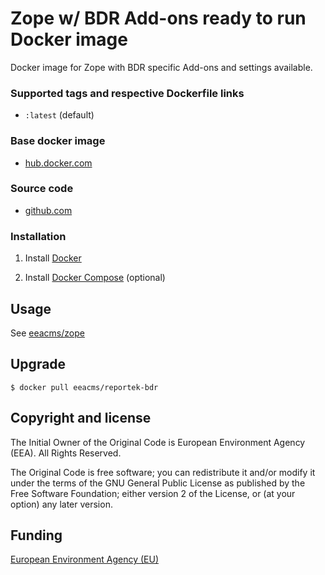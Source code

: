 # Zope w/ BDR Add-ons ready to run Docker image

Docker image for Zope with BDR specific Add-ons and settings available.

### Supported tags and respective Dockerfile links

  - `:latest` (default)

### Base docker image

 - [hub.docker.com](https://hub.docker.com/u/eeacms/reportek-bdr)

### Source code

  - [github.com](http://github.com/eea/eea.docker.reportek.bdr-instance)

### Installation

1. Install [Docker](https://www.docker.com/)

2. Install [Docker Compose](https://docs.docker.com/compose/) (optional)

## Usage

See [eeacms/zope](https://hub.docker.com/u/eeacms/zope)

## Upgrade

    $ docker pull eeacms/reportek-bdr

## Copyright and license

The Initial Owner of the Original Code is European Environment Agency (EEA).
All Rights Reserved.

The Original Code is free software;
you can redistribute it and/or modify it under the terms of the GNU
General Public License as published by the Free Software Foundation;
either version 2 of the License, or (at your option) any later
version.

## Funding

[European Environment Agency (EU)](http://eea.europa.eu)
